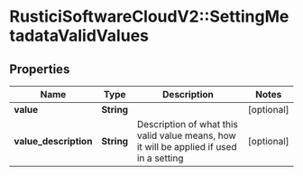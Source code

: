 # RusticiSoftwareCloudV2::SettingMetadataValidValues

## Properties
Name | Type | Description | Notes
------------ | ------------- | ------------- | -------------
**value** | **String** |  | [optional] 
**value_description** | **String** | Description of what this valid value means, how it will be applied if used in a setting | [optional] 


